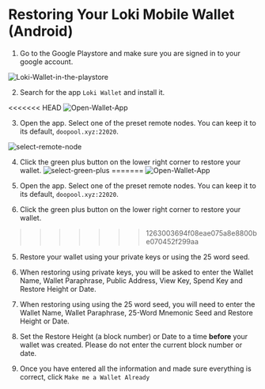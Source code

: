 # Restoring Your Loki Mobile Wallet (Android)

1) Go to the Google Playstore and make sure you are signed in to your google account.

![Loki-Wallet-in-the-playstore](http://u.cubeupload.com/dabeatisgood/Screenshot2018110312.png)

2) Search for the app `Loki Wallet` and install it.

<<<<<<< HEAD
![Open-Wallet-App](http://u.cubeupload.com/dabeatisgood/APPOpenV2.png)

3) Open the app. Select one of the preset remote nodes. You can keep it to its default, `doopool.xyz:22020`.

![select-remote-node](http://u.cubeupload.com/dabeatisgood/e5fScreenshot2018070209.png)

4) Click the green plus button on the lower right corner to restore your wallet.
![select-green-plus](http://u.cubeupload.com/dabeatisgood/Screenshotedited.png)
=======
![Open-Wallet-App](http://u.cubeupload.com/dabeatisgood/1bdScreenshot2018110312.png)

3) Open the app. Select one of the preset remote nodes. You can keep it to its default, `doopool.xyz:22020`.

4) Click the green plus button on the lower right corner to restore your wallet.
>>>>>>> 1263003694f08eae075a8e8800be070452f299aa

5) Restore your wallet using your private keys or using the 25 word seed.

6) When restoring using private keys, you will be asked to enter the Wallet Name, Wallet Paraphrase, Public Address, View Key, Spend Key and Restore Height or Date.

7) When restoring using using the 25 word seed, you will need to enter the Wallet Name, Wallet Paraphrase, 25-Word Mnemonic Seed and Restore Height or Date.

8) Set the Restore Height (a block number) or Date to a time **before** your wallet was created. Please do not enter the current block number or date.

9) Once you have entered all the information and made sure everything is correct, click `Make me a Wallet Already`
